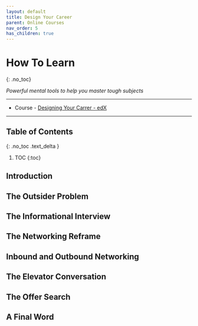 ```yaml
---
layout: default
title: Design Your Career
parent: Online Courses
nav_order: 5
has_children: true
---
```


# How To Learn
{: .no_toc}

*Powerful mental tools to help you master tough subjects*

---

- Course - [Designing Your Carrer - edX](https://learning.edx.org/course/course-v1:StanfordOnline+XDES300+1T2020/home)

---

## Table of Contents
{: .no_toc .text_delta }


1. TOC
{:toc}

## Introduction

## The Outsider Problem

## The Informational Interview

## The Networking Reframe

## Inbound and Outbound Networking

## The Elevator Conversation

## The Offer Search

## A Final Word

